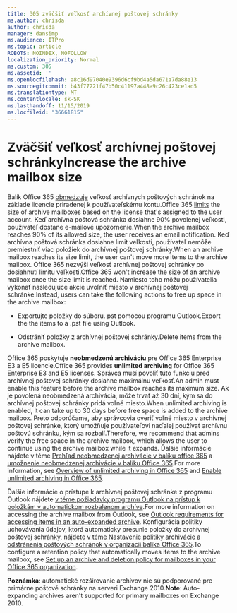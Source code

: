 ```yaml
---
title: 305 zväčšiť veľkosť archívnej poštovej schránky
ms.author: chrisda
author: chrisda
manager: dansimp
ms.audience: ITPro
ms.topic: article
ROBOTS: NOINDEX, NOFOLLOW
localization_priority: Normal
ms.custom: 305
ms.assetid: ''
ms.openlocfilehash: a8c16d97040e9396d6cf9bd4a5da671a7da88e13
ms.sourcegitcommit: b43f77221f47b50c41197a448a9c26c423ce1ad5
ms.translationtype: MT
ms.contentlocale: sk-SK
ms.lasthandoff: 11/15/2019
ms.locfileid: "36661815"
---
```

# <a name="increase-the-archive-mailbox-size"></a><span data-ttu-id="65ae7-102">Zväčšiť veľkosť archívnej poštovej schránky</span><span class="sxs-lookup"><span data-stu-id="65ae7-102">Increase the archive mailbox size</span></span>

<span data-ttu-id="65ae7-103">Balík Office 365 [obmedzuje](https://docs.microsoft.com/office365/servicedescriptions/exchange-online-service-description/exchange-online-limits#mailbox-storage-limits) veľkosť archívnych poštových schránok na základe licencie priradenej k používateľskému kontu.</span><span class="sxs-lookup"><span data-stu-id="65ae7-103">Office 365 [limits](https://docs.microsoft.com/office365/servicedescriptions/exchange-online-service-description/exchange-online-limits#mailbox-storage-limits) the size of archive mailboxes based on the license that's assigned to the user account.</span></span> <span data-ttu-id="65ae7-104">Keď archívna poštová schránka dosiahne 90% povolenej veľkosti, používateľ dostane e-mailové upozornenie.</span><span class="sxs-lookup"><span data-stu-id="65ae7-104">When the archive mailbox reaches 90% of its allowed size, the user receives an email notification.</span></span> <span data-ttu-id="65ae7-105">Keď archívna poštová schránka dosiahne limit veľkosti, používateľ nemôže premiestniť viac položiek do archívnej poštovej schránky.</span><span class="sxs-lookup"><span data-stu-id="65ae7-105">When an archive mailbox reaches its size limit, the user can't move more items to the archive mailbox.</span></span> <span data-ttu-id="65ae7-106">Office 365 nezvýši veľkosť archívnej poštovej schránky po dosiahnutí limitu veľkosti.</span><span class="sxs-lookup"><span data-stu-id="65ae7-106">Office 365 won't increase the size of an archive mailbox once the size limit is reached.</span></span> <span data-ttu-id="65ae7-107">Namiesto toho môžu používatelia vykonať nasledujúce akcie uvoľniť miesto v archívnej poštovej schránke:</span><span class="sxs-lookup"><span data-stu-id="65ae7-107">Instead, users can take the following actions to free up space in the archive mailbox:</span></span>

- <span data-ttu-id="65ae7-108">Exportujte položky do súboru. pst pomocou programu Outlook.</span><span class="sxs-lookup"><span data-stu-id="65ae7-108">Export the the items to a .pst file using Outlook.</span></span>

- <span data-ttu-id="65ae7-109">Odstrániť položky z archívnej poštovej schránky.</span><span class="sxs-lookup"><span data-stu-id="65ae7-109">Delete items from the archive mailbox.</span></span>

<span data-ttu-id="65ae7-110">Office 365 poskytuje **neobmedzenú archiváciu** pre Office 365 Enterprise E3 a E5 licencie.</span><span class="sxs-lookup"><span data-stu-id="65ae7-110">Office 365 provides **unlimited archiving** for Office 365 Enterprise E3 and E5 licenses.</span></span> <span data-ttu-id="65ae7-111">Správca musí povoliť túto funkciu pred archívnej poštovej schránky dosiahne maximálnu veľkosť.</span><span class="sxs-lookup"><span data-stu-id="65ae7-111">An admin must enable this feature before the archive mailbox reaches its maximum size.</span></span> <span data-ttu-id="65ae7-112">Ak je povolená neobmedzená archivácia, môže trvať až 30 dní, kým sa do archívnej poštovej schránky pridá voľné miesto.</span><span class="sxs-lookup"><span data-stu-id="65ae7-112">When unlimited archiving is enabled, it can take up to 30 days before free space is added to the archive mailbox.</span></span> <span data-ttu-id="65ae7-113">Preto odporúčame, aby správcovia overiť voľné miesto v archívnej poštovej schránke, ktorý umožňuje používateľovi naďalej používať archívnu poštovú schránku, kým sa rozbalí.</span><span class="sxs-lookup"><span data-stu-id="65ae7-113">Therefore, we recommend that admins verify the free space in the archive mailbox, which allows the user to continue using the archive mailbox while it expands.</span></span> <span data-ttu-id="65ae7-114">Ďalšie informácie nájdete v téme [Prehľad neobmedzenej archivácie v balíku office 365](https://docs.microsoft.com/office365/securitycompliance/unlimited-archiving) a [umožnenie neobmedzenej archivácie v balíku Office 365](https://docs.microsoft.com/office365/securitycompliance/enable-unlimited-archiving).</span><span class="sxs-lookup"><span data-stu-id="65ae7-114">For more information, see [Overview of unlimited archiving in Office 365](https://docs.microsoft.com/office365/securitycompliance/unlimited-archiving) and [Enable unlimited archiving in Office 365](https://docs.microsoft.com/office365/securitycompliance/enable-unlimited-archiving).</span></span>

<span data-ttu-id="65ae7-115">Ďalšie informácie o prístupe k archívnej poštovej schránke z programu Outlook nájdete [v téme požiadavky programu Outlook na prístup k položkám v automatickom rozbalenom archíve](https://docs.microsoft.com/office365/securitycompliance/unlimited-archiving#outlook-requirements-for-accessing-items-in-an-auto-expanded-archive).</span><span class="sxs-lookup"><span data-stu-id="65ae7-115">For more information on accessing the archive mailbox from Outlook, see [Outlook requirements for accessing items in an auto-expanded archive](https://docs.microsoft.com/office365/securitycompliance/unlimited-archiving#outlook-requirements-for-accessing-items-in-an-auto-expanded-archive).</span></span> <span data-ttu-id="65ae7-116">Konfigurácia politiky uchovávania údajov, ktorá automaticky presunie položky do archívnej poštovej schránky, nájdete [v téme Nastavenie politiky archivácie a odstránenia poštových schránok v organizácii balíka Office 365](https://docs.microsoft.com/office365/securitycompliance/set-up-an-archive-and-deletion-policy-for-mailboxes).</span><span class="sxs-lookup"><span data-stu-id="65ae7-116">To configure a retention policy that automatically moves items to the archive mailbox, see [Set up an archive and deletion policy for mailboxes in your Office 365 organization](https://docs.microsoft.com/office365/securitycompliance/set-up-an-archive-and-deletion-policy-for-mailboxes).</span></span>

<span data-ttu-id="65ae7-117">**Poznámka**: automatické rozširovanie archívov nie sú podporované pre primárne poštové schránky na serveri Exchange 2010.</span><span class="sxs-lookup"><span data-stu-id="65ae7-117">**Note**: Auto-expanding archives aren't supported for primary mailboxes on Exchange 2010.</span></span>
